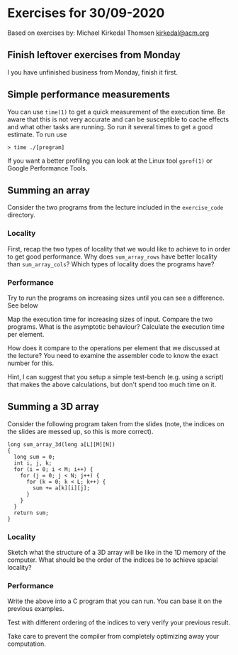 # Exercises for 30/09-2020

Based on exercises by: Michael Kirkedal Thomsen <kirkedal@acm.org>

## Finish leftover exercises from Monday

I you have unfinished business from Monday, finish it first.


## Simple performance measurements

You can use `time(1)` to get a quick measurement of the execution time. Be aware that this is not very accurate and can be
susceptible to cache effects and what other tasks are running. So run it several times to get a good estimate. To run use

```
> time ./[program]
```

If you want a better profiling you can look at the Linux tool `gprof(1)` or Google Performance Tools.

## Summing an array

Consider the two programs from the lecture included in the `exercise_code` directory.

### Locality

First, recap the two types of locality that we would like to achieve to in order to get good performance. Why does `sum_array_rows` have better locality than `sum_array_cols`? Which types of locality does the programs have?

### Performance

Try to run the programs on increasing sizes until you can see a difference. See below

Map the execution time for increasing sizes of input. Compare the two programs. What is the asymptotic behaviour? Calculate the execution time per element.

How does it compare to the operations per element that we discussed at the lecture? You need to examine the assembler code to know the exact number for this.

Hint, I can suggest that you setup a simple test-bench (e.g. using a script) that makes the above calculations, but don't spend too much time on it.

## Summing a 3D array

Consider the following program taken from the slides (note, the indices on the slides are messed up, so this is more correct).

```
long sum_array_3d(long a[L][M][N])
{
  long sum = 0;
  int i, j, k;
  for (i = 0; i < M; i++) {
    for (j = 0; j < N; j++) {
      for (k = 0; k < L; k++) {
        sum += a[k][i][j];
      }
    }
  }
  return sum;
}
```

### Locality
Sketch what the structure of a 3D array will be like in the 1D memory of the computer. What should be the order of the indices be to achieve spacial locality?

### Performance

Write the above into a C program that you can run. You can base it on the previous examples.

Test with different ordering of the indices to very verify your previous result.

Take care to prevent the compiler from completely optimizing away your computation.


